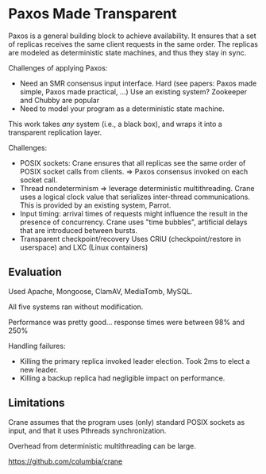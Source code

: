 Paxos Made Transparent
======================

Paxos is a general building block to achieve availability. It ensures that a set
of replicas receives the same client requests in the same order. The replicas
are modeled as deterministic state machines, and thus they stay in sync.

Challenges of applying Paxos:

- Need an SMR consensus input interface.
  Hard (see papers: Paxos made simple, Paxos made practical, ...)
  Use an existing system? Zookeeper and Chubby are popular
- Need to model your program as a deterministic state machine.

This work takes *any* system (i.e., a black box), and wraps it into a
transparent replication layer.

Challenges:

- POSIX sockets: Crane ensures that all replicas see the same order of POSIX
  socket calls from clients. => Paxos consensus invoked on each socket call.
- Thread nondeterminism => leverage deterministic multithreading.
  Crane uses a logical clock value that serializes inter-thread communications.
  This is provided by an existing system, Parrot.
- Input timing: arrival times of requests might influence the result in the
  presence of concurrency.
  Crane uses "time bubbles", artificial delays that are introduced between
  bursts.
- Transparent checkpoint/recovery
  Uses CRIU (checkpoint/restore in userspace) and LXC (Linux containers)


Evaluation
----------

Used Apache, Mongoose, ClamAV, MediaTomb, MySQL.

All five systems ran without modification.

Performance was pretty good... response times were between 98% and 250%

Handling failures:

- Killing the primary replica invoked leader election. Took 2ms to elect a new
  leader.
- Killing a backup replica had negligible impact on performance.


Limitations
-----------

Crane assumes that the program uses (only) standard POSIX sockets as input, and
that it uses Pthreads synchronization.

Overhead from deterministic multithreading can be large.

<https://github.com/columbia/crane>
